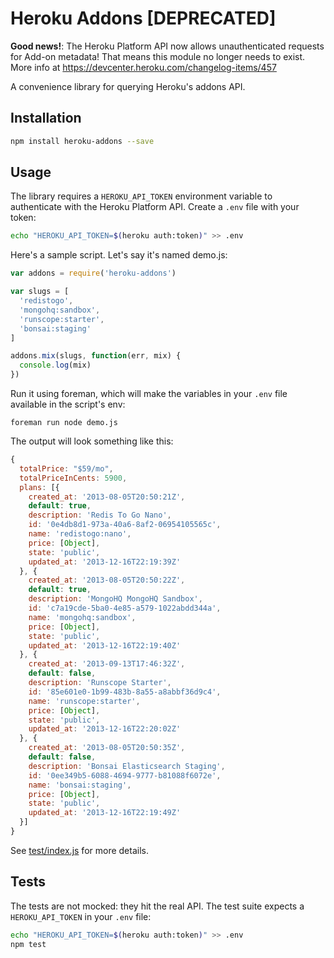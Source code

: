 # Heroku Addons [DEPRECATED]

**Good news!**: The Heroku Platform API now allows unauthenticated requests for Add-on metadata! That means this module no longer needs to exist. More info at https://devcenter.heroku.com/changelog-items/457

A convenience library for querying Heroku's addons API.

## Installation

```sh
npm install heroku-addons --save
```

## Usage

The library requires a `HEROKU_API_TOKEN` environment variable to authenticate
with the Heroku Platform API. Create a `.env` file with your token:

```sh
echo "HEROKU_API_TOKEN=$(heroku auth:token)" >> .env
```

Here's a sample script. Let's say it's named demo.js:

```js
var addons = require('heroku-addons')

var slugs = [
  'redistogo',
  'mongohq:sandbox',
  'runscope:starter',
  'bonsai:staging'
]

addons.mix(slugs, function(err, mix) {
  console.log(mix)
})
```

Run it using foreman, which will make the variables in your `.env` file available in the script's env:

```
foreman run node demo.js
```

The output will look something like this:

```js
{
  totalPrice: "$59/mo",
  totalPriceInCents: 5900,
  plans: [{
    created_at: '2013-08-05T20:50:21Z',
    default: true,
    description: 'Redis To Go Nano',
    id: '0e4db8d1-973a-40a6-8af2-06954105565c',
    name: 'redistogo:nano',
    price: [Object],
    state: 'public',
    updated_at: '2013-12-16T22:19:39Z'
  }, {
    created_at: '2013-08-05T20:50:22Z',
    default: true,
    description: 'MongoHQ MongoHQ Sandbox',
    id: 'c7a19cde-5ba0-4e85-a579-1022abdd344a',
    name: 'mongohq:sandbox',
    price: [Object],
    state: 'public',
    updated_at: '2013-12-16T22:19:40Z'
  }, {
    created_at: '2013-09-13T17:46:32Z',
    default: false,
    description: 'Runscope Starter',
    id: '85e601e0-1b99-483b-8a55-a8abbf36d9c4',
    name: 'runscope:starter',
    price: [Object],
    state: 'public',
    updated_at: '2013-12-16T22:20:02Z'
  }, {
    created_at: '2013-08-05T20:50:35Z',
    default: false,
    description: 'Bonsai Elasticsearch Staging',
    id: '0ee349b5-6088-4694-9777-b81088f6072e',
    name: 'bonsai:staging',
    price: [Object],
    state: 'public',
    updated_at: '2013-12-16T22:19:49Z'
  }]
}
```

See [test/index.js](test/index.js) for more details.

## Tests

The tests are not mocked: they hit the real API. The test suite expects a
`HEROKU_API_TOKEN` in your `.env` file:

```sh
echo "HEROKU_API_TOKEN=$(heroku auth:token)" >> .env
npm test
```
